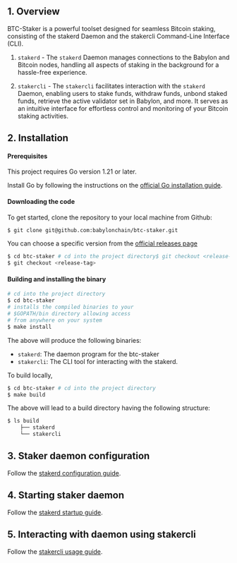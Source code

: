 ## 1. Overview

BTC-Staker is a powerful toolset designed for seamless Bitcoin staking, consisting of
the stakerd Daemon and the stakercli Command-Line Interface (CLI).

1. `stakerd` - The `stakerd` Daemon manages connections to the Babylon and Bitcoin
   nodes, handling all aspects of staking in the background for a hassle-free
   experience.

2. `stakercli` - The `stakercli` facilitates interaction with the `stakerd` Daemon,
   enabling users to stake funds, withdraw funds, unbond staked funds, retrieve the
   active validator set in Babylon, and more. It serves as an intuitive interface for
   effortless control and monitoring of your Bitcoin staking activities.

## 2. Installation

#### Prerequisites

This project requires Go version 1.21 or later.

Install Go by following the instructions on
the [official Go installation guide](https://golang.org/doc/install).

#### Downloading the code

To get started, clone the repository to your local machine from Github:

```bash  
$ git clone git@github.com:babylonchain/btc-staker.git
```  

You can choose a specific version from
the [official releases page](https://github.com/babylonchain/btcstaker/releases)

```bash  
$ cd btc-staker # cd into the project directory$ git checkout <release-tag>```  
$ git checkout <release-tag>
````  

#### Building and installing the binary

```bash  
# cd into the project directory  
$ cd btc-staker   
# installs the compiled binaries to your  
# $GOPATH/bin directory allowing access  
# from anywhere on your system  
$ make install   
```  

The above will produce the following binaries:

- `stakerd`: The daemon program for the btc-staker
- `stakercli`: The CLI tool for interacting with the stakerd.

To build locally,

```bash
$ cd btc-staker # cd into the project directory
$ make build
```

The above will lead to a build directory having the following structure:

```bash
$ ls build
    ├── stakerd
    └── stakercli
```

## 3. Staker daemon configuration

Follow the [stakerd configuration guide](docs/stakerd/stakerd-config.md).

## 4. Starting staker daemon

Follow the [stakerd startup guide](docs/stakerd/stakerd-startup-guide.md).

## 5. Interacting with daemon using stakercli

Follow the [stakercli usage guide](docs/interacting-with-daemon.md).
